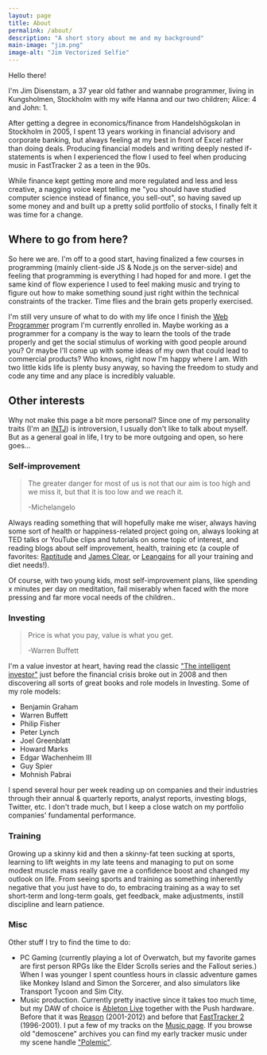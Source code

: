 ```yaml
---
layout: page
title: About
permalink: /about/
description: "A short story about me and my background"
main-image: "jim.png"
image-alt: "Jim Vectorized Selfie"
---
```


Hello there!

I'm Jim Disenstam, a 37 year old father and wannabe programmer, living in Kungsholmen, Stockholm with my wife Hanna and our two children; Alice: 4 and John: 1.

After getting a degree in economics/finance from Handelshögskolan in Stockholm in 2005, I spent 13 years working in financial advisory and corporate banking, but always feeling at my best in front of Excel rather than doing deals. Producing financial models and writing deeply nested if-statements is when I experienced the flow I used to feel when producing music in FastTracker 2 as a teen in the 90s.

While finance kept getting more and more regulated and less and less creative, a nagging voice kept telling me "you should have studied computer science instead of finance, you sell-out", so having saved up some money and and built up a pretty solid portfolio of stocks, I finally felt it was time for a change.

## Where to go from here?

So here we are. I'm off to a good start, having finalized a few courses in programming (mainly client-side JS & Node.js on the server-side) and feeling that programming is everything I had hoped for and more. I get the same kind of flow experience I used to feel making music and trying to figure out how to make something sound just right within the technical constraints of the tracker. Time flies and the brain gets properly exercised.

I'm still very unsure of what to do with my life once I finish the [Web Programmer](https://coursepress.lnu.se/program/webbprogrammerare/) program I'm currently enrolled in. Maybe working as a programmer for a company is the way to learn the tools of the trade properly and get the social stimulus of working with good people around you? Or maybe I'll come up with some ideas of my own that could lead to commercial products? Who knows, right now I'm happy where I am. With two little kids life is plenty busy anyway, so having the freedom to study and code any time and any place is incredibly valuable.

## Other interests

Why not make this page a bit more personal? Since one of my personality traits (I'm an [INTJ](https://en.wikipedia.org/wiki/INTJ)) is introversion, I usually don't like to talk about myself. But as a general goal in life, I try to be more outgoing and open, so here goes...

### Self-improvement

> The greater danger for most of us is not that our aim is too high and we miss it, but that it is too low and we reach it.
>
> -Michelangelo

Always reading something that will hopefully make me wiser, always having some sort of health or happiness-related project going on, always looking at TED talks or YouTube clips and tutorials on some topic of interest, and reading blogs about self improvement, health, training etc (a couple of favorites: [Raptitude](https://www.raptitude.com/2010/07/your-lifestyle-has-already-been-designed/) and [James Clear](https://jamesclear.com), or [Leangains](https://leangains.com) for all your training and diet needs!).

Of course, with two young kids, most self-improvement plans, like spending x minutes per day on meditation, fail miserably when faced with the more pressing and far more vocal needs of the children..

### Investing

> Price is what you pay, value is what you get.
>
> -Warren Buffett

I'm a value investor at heart, having read the classic ["The intelligent investor"](https://www.amazon.com/Intelligent-Investor-Definitive-Investing-Essentials/dp/0060555661) just before the financial crisis broke out in 2008 and then discovering all sorts of great books and role models in Investing. Some of my role models:

- Benjamin Graham
- Warren Buffett
- Philip Fisher
- Peter Lynch
- Joel Greenblatt
- Howard Marks
- Edgar Wachenheim III
- Guy Spier
- Mohnish Pabrai

I spend several hour per week reading up on companies and their industries through their annual & quarterly reports, analyst reports, investing blogs, Twitter, etc. I don't trade much, but I keep a close watch on my portfolio companies' fundamental performance.

### Training

Growing up a skinny kid and then a skinny-fat teen sucking at sports, learning to lift weights in my late teens and managing to put on some modest muscle mass really gave me a confidence boost and changed my outlook on life. From seeing sports and training as something inherently negative that you just have to do, to embracing training as a way to set short-term and long-term goals, get feedback, make adjustments, instill discipline and learn patience.

### Misc

Other stuff I try to find the time to do:

- PC Gaming (currently playing a lot of Overwatch, but my favorite games are first person RPGs like the Elder Scrolls series and the Fallout series.) When I was younger I spent countless hours in classic adventure games like Monkey Island and Simon the Sorcerer, and also simulators like Transport Tycoon and Sim City.
- Music production. Currently pretty inactive since it takes too much time, but my DAW of choice is [Ableton Live](https://www.ableton.com/en/live/) together with the Push hardware. Before that it was [Reason](https://www.propellerheads.com/en/reason) (2001-2012) and before that [FastTracker 2](https://en.wikipedia.org/wiki/FastTracker_2) (1996-2001). I put a few of my tracks on the [Music page](/music/). If you browse old "demoscene" archives you can find my early tracker music under my scene handle ["Polemic"](https://modarchive.org/index.php?request=view_by_moduleid&query=147988).
